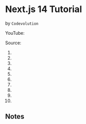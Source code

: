 # Next.js 14 Tutorial
by `Codevolution`

YouTube:

Source:

1.
2.
3.
4.
5.
6.
7.
8.
9.
10.

## Notes
